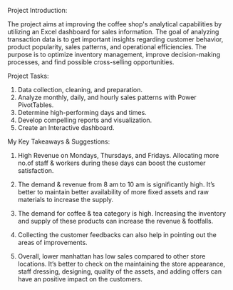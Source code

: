 Project Introduction:

The project aims at improving the coffee shop's analytical capabilities by utilizing an Excel dashboard for sales information. The goal of analyzing transaction data is to get important insights regarding customer behavior, product popularity, sales patterns, and operational efficiencies. The purpose is to optimize inventory management, improve decision-making processes, and find possible cross-selling opportunities.

Project Tasks:

1) Data collection, cleaning, and preparation.
2) Analyze monthly, daily, and hourly sales patterns with Power PivotTables.
3) Determine high-performing days and times. 
4) Develop compelling reports and visualization. 
5) Create an Interactive dashboard.

My Key Takeaways & Suggestions:

1) High Revenue on Mondays, Thursdays, and Fridays. Allocating more no.of staff & workers during these days can boost the customer satisfaction.

2) The demand & revenue from 8 am to 10 am is significantly high. It’s better to maintain better availability of more fixed assets and raw materials to increase the supply.

3) The demand for coffee & tea category is high.  Increasing the inventory and supply of these products can increase the revenue & footfalls.

4) Collecting the customer feedbacks can also help in pointing out the areas of improvements.

5) Overall, lower manhattan has low sales compared to other store locations. It’s better to check on the maintaining the store appearance, staff dressing, designing, quality of the assets, and adding offers can have an positive impact on the customers.
